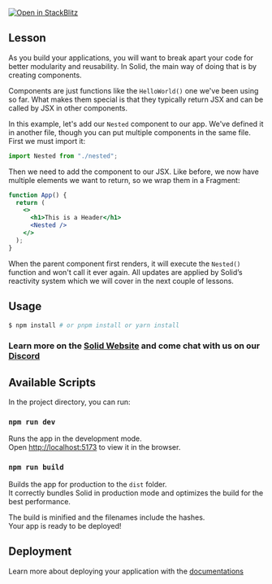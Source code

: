 [![Open in StackBlitz](https://developer.stackblitz.com/img/open_in_stackblitz.svg)](https://stackblitz.com/github/edivados/solid-tutorials/tree/main/tutorials/introduction_components?file=src/nested.jsx,src/main.jsx)

## Lesson

As you build your applications, you will want to break apart your code for better modularity and reusability. In Solid, the main way of doing that is by creating components.

Components are just functions like the `HelloWorld()` one we've been using so far. What makes them special is that they typically return JSX and can be called by JSX in other components.

In this example, let's add our `Nested` component to our app. We've defined it in another file, though you can put multiple components in the same file. First we must import it:

```js
import Nested from "./nested";
```

Then we need to add the component to our JSX. Like before, we now have multiple elements we want to return, so we wrap them in a Fragment:

```jsx
function App() {
  return (
    <>
      <h1>This is a Header</h1>
      <Nested />
    </>
  );
}
```

When the parent component first renders, it will execute the `Nested()` function and won't call it ever again. All updates are applied by Solid’s reactivity system which we will cover in the next couple of lessons.


## Usage

```bash
$ npm install # or pnpm install or yarn install
```

### Learn more on the [Solid Website](https://solidjs.com) and come chat with us on our [Discord](https://discord.com/invite/solidjs)

## Available Scripts

In the project directory, you can run:

### `npm run dev`

Runs the app in the development mode.<br>
Open [http://localhost:5173](http://localhost:5173) to view it in the browser.

### `npm run build`

Builds the app for production to the `dist` folder.<br>
It correctly bundles Solid in production mode and optimizes the build for the best performance.

The build is minified and the filenames include the hashes.<br>
Your app is ready to be deployed!

## Deployment

Learn more about deploying your application with the [documentations](https://vitejs.dev/guide/static-deploy.html)
